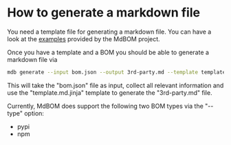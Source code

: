 # How to generate a markdown file

You need a template file for generating a markdown file. 
You can have a look at the [examples](https://github.com/HaRo87/mdbom/tree/develop/examples)
provided by the MdBOM project. 

Once you have a template and a BOM you should be able to generate
a markdown file via

```bash
mdb generate --input bom.json --output 3rd-party.md --template template.md.jinja --type pypi
```

This will take the "bom.json" file as input, collect all relevant information and 
use the "template.md.jinja" template to generate the "3rd-party.md" file.

Currently, MdBOM does support the following two BOM types via the "--type" option:

- pypi
- npm 
